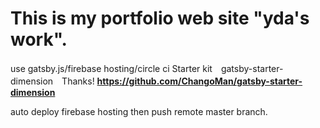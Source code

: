 # This is my portfolio web site "yda's work".
use gatsby.js/firebase hosting/circle ci
Starter kit　gatsby-starter-dimension　Thanks!
**https://github.com/ChangoMan/gatsby-starter-dimension**

auto deploy firebase hosting then push remote master branch.